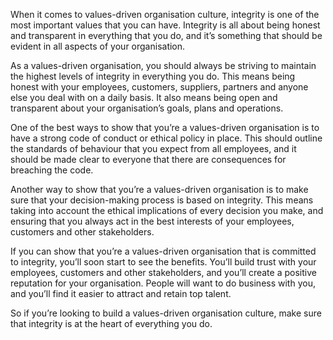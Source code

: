 When it comes to values-driven organisation culture, integrity is one of the most important values that you can have. Integrity is all about being honest and transparent in everything that you do, and it’s something that should be evident in all aspects of your organisation.

As a values-driven organisation, you should always be striving to maintain the highest levels of integrity in everything you do. This means being honest with your employees, customers, suppliers, partners and anyone else you deal with on a daily basis. It also means being open and transparent about your organisation’s goals, plans and operations.

One of the best ways to show that you’re a values-driven organisation is to have a strong code of conduct or ethical policy in place. This should outline the standards of behaviour that you expect from all employees, and it should be made clear to everyone that there are consequences for breaching the code.

Another way to show that you’re a values-driven organisation is to make sure that your decision-making process is based on integrity. This means taking into account the ethical implications of every decision you make, and ensuring that you always act in the best interests of your employees, customers and other stakeholders.

If you can show that you’re a values-driven organisation that is committed to integrity, you’ll soon start to see the benefits. You’ll build trust with your employees, customers and other stakeholders, and you’ll create a positive reputation for your organisation. People will want to do business with you, and you’ll find it easier to attract and retain top talent.

So if you’re looking to build a values-driven organisation culture, make sure that integrity is at the heart of everything you do.
